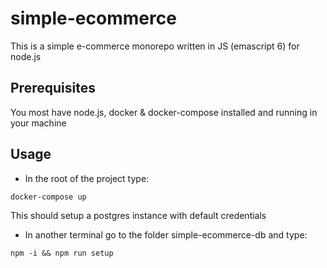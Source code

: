 # simple-ecommerce

This is a simple e-commerce monorepo written in JS (emascript 6) for node.js

## Prerequisites

You most have node.js, docker & docker-compose installed and running in your machine

## Usage

- In the root of the project type:

```
docker-compose up
```
This should setup a postgres instance with default credentials

- In another terminal go to the folder simple-ecommerce-db and type:
```
npm -i && npm run setup
```
